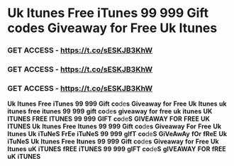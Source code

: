 # <strong>Uk</strong> <strong>Itunes</strong> <strong>Free</strong> <strong>iTunes</strong> <strong>99</strong> <strong>999</strong> <strong>Gift</strong> <strong>co</strong>de<strong>s</strong> <strong>Giveaway</strong> <strong>for</strong> <strong>Free</strong> <strong>Uk</strong> <strong>Itunes</strong>

### <strong>GET</strong> <strong>ACCESS</strong> <strong>-</strong> <strong>https://t.co/sESKJB3KhW</strong>

### <strong>GET</strong> <strong>ACCESS</strong> <strong>-</strong> <strong>https://t.co/sESKJB3KhW</strong>

### <strong>GET</strong> <strong>ACCESS</strong> <strong>-</strong> <strong>https://t.co/sESKJB3KhW</strong>

<strong>Uk</strong> <strong>Itunes</strong> <strong>Free</strong> <strong>iTunes</strong> <strong>99</strong> <strong>999</strong> <strong>Gift</strong> <strong>co</strong>de<strong>s</strong> <strong>Giveaway</strong> <strong>for</strong> <strong>Free</strong> <strong>Uk</strong> <strong>Itunes</strong> <strong>uk</strong> <strong>itunes</strong> <strong>free</strong> <strong>itunes</strong> <strong>99</strong> <strong>999</strong> <strong>gift</strong> <strong>co</strong>de<strong>s</strong> <strong>giveaway</strong> <strong>for</strong> <strong>free</strong> <strong>uk</strong> <strong>itunes</strong> <strong>UK</strong> <strong>ITUNES</strong> <strong>FREE</strong> <strong>ITUNES</strong> <strong>99</strong> <strong>999</strong> <strong>GIFT</strong> <strong>co</strong>de<strong>S</strong> <strong>GIVEAWAY</strong> <strong>FOR</strong> <strong>FREE</strong> <strong>UK</strong> <strong>ITUNES</strong> <strong>Uk</strong> <strong>Itunes</strong> <strong>Free</strong> <strong>Itunes</strong> <strong>99</strong> <strong>999</strong> <strong>Gift</strong> <strong>co</strong>de<strong>s</strong> <strong>Giveaway</strong> <strong>For</strong> <strong>Free</strong> <strong>Uk</strong> <strong>Itunes</strong> <strong>Uk</strong> <strong>iTuNeS</strong> <strong>FrEe</strong> <strong>iTuNeS</strong> <strong>99</strong> <strong>999</strong> <strong>gIfT</strong> <strong>co</strong>de<strong>S</strong> <strong>GiVeAwAy</strong> <strong>fOr</strong> <strong>fReE</strong> <strong>Uk</strong> <strong>iTuNeS</strong> <strong>Uk</strong> <strong>Itunes</strong> <strong>Free</strong> <strong>Itunes</strong> <strong>99</strong> <strong>999</strong> <strong>Gift</strong> <strong>co</strong>de<strong>s</strong> <strong>Giveaway</strong> <strong>for</strong> <strong>Free</strong> <strong>Uk</strong> <strong>Itunes</strong> <strong>uK</strong> <strong>iTUNES</strong> <strong>fREE</strong> <strong>iTUNES</strong> <strong>99</strong> <strong>999</strong> <strong>gIFT</strong> <strong>co</strong>de<strong>S</strong> <strong>gIVEAWAY</strong> <strong>FOR</strong> <strong>fREE</strong> <strong>uK</strong> <strong>iTUNES</strong>